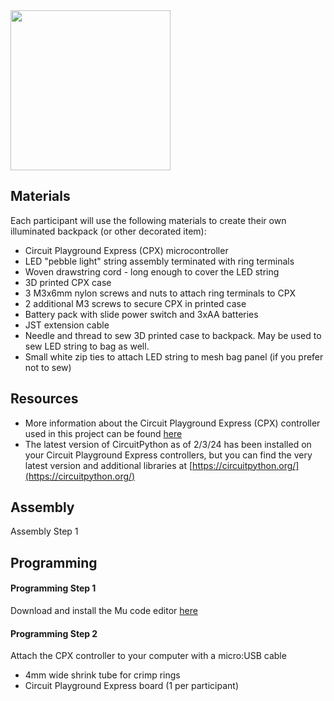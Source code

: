 <img src="images/bag.jpg" width="256">

## Materials
Each participant will use the following materials to create their own illuminated backpack (or other decorated item):
- Circuit Playground Express (CPX) microcontroller
- LED "pebble light" string assembly terminated with ring terminals
- Woven drawstring cord - long enough to cover the LED string
- 3D printed CPX case
- 3 M3x6mm nylon screws and nuts to attach ring terminals to CPX
- 2 additional M3 screws to secure CPX in printed case
- Battery pack with slide power switch and 3xAA batteries
- JST extension cable
- Needle and thread to sew 3D printed case to backpack. May be used to sew LED string to bag as well.
- Small white zip ties to attach LED string to mesh bag panel (if you prefer not to sew)

## Resources
- More information about the Circuit Playground Express (CPX) controller used in this project can be found [here](https://learn.adafruit.com/adafruit-circuit-playground-express/overview) 
- The latest version of CircuitPython as of 2/3/24 has been installed on your Circuit Playground Express controllers, but you can find the very latest version and additional libraries at [https://circuitpython.org/](https://circuitpython.org/)

## Assembly
Assembly Step 1

## Programming

#### Programming Step 1
Download and install the Mu code editor [here](https://codewith.mu/)
#### Programming Step 2
Attach the CPX controller to your computer with a micro:USB cable
 

- 4mm wide shrink tube for crimp rings
- Circuit Playground Express board (1 per participant)

